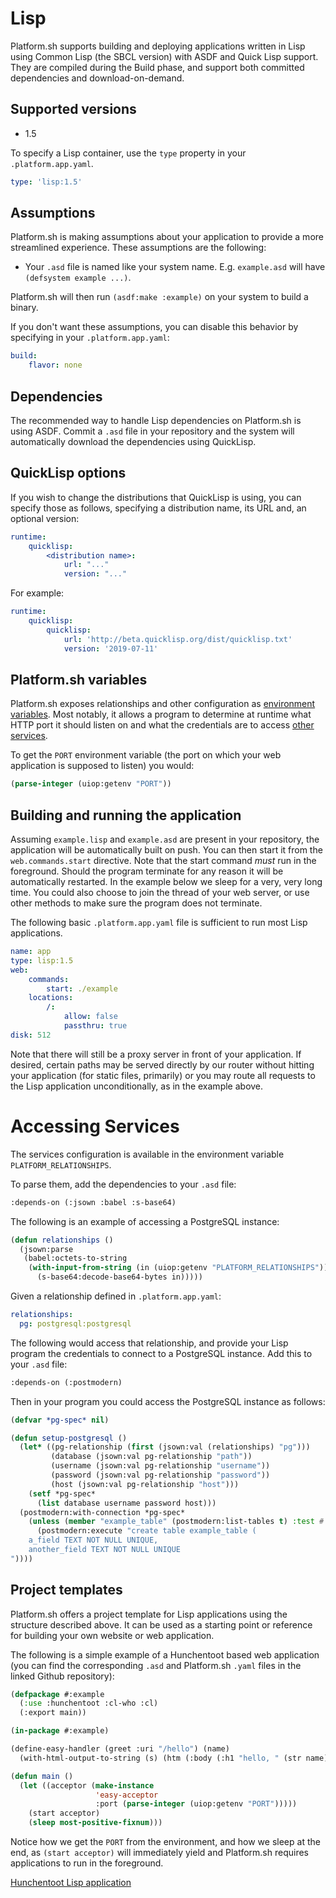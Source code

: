 # Lisp

Platform.sh supports building and deploying applications written in Lisp using Common Lisp (the SBCL version) with ASDF and Quick Lisp support.  They are compiled during the Build phase, and support both committed dependencies and download-on-demand.

## Supported versions

* 1.5

To specify a Lisp container, use the `type` property in your `.platform.app.yaml`.

```yaml
type: 'lisp:1.5'
```

## Assumptions

Platform.sh is making assumptions about your application to provide a more streamlined experience. These assumptions are the following:

- Your `.asd` file is named like your system name. E.g. `example.asd` will have `(defsystem example ...)`.

Platform.sh will then run `(asdf:make :example)` on your system to build a binary.

If you don't want these assumptions, you can disable this behavior by specifying in your `.platform.app.yaml`:

```yaml
build:
    flavor: none
```

## Dependencies

The recommended way to handle Lisp dependencies on Platform.sh is using ASDF. Commit a `.asd` file in your repository and the system will automatically download the dependencies using QuickLisp.

## QuickLisp options

If you wish to change the distributions that QuickLisp is using, you can specify those as follows, specifying a distribution name, its URL and, an optional version:

```yaml
runtime:
    quicklisp:
        <distribution name>:
            url: "..."
            version: "..."
```

For example:

```yaml
runtime:
    quicklisp:
        quicklisp:
            url: 'http://beta.quicklisp.org/dist/quicklisp.txt'
            version: '2019-07-11'
```


## Platform.sh variables

Platform.sh exposes relationships and other configuration as [environment variables](/development/variables.md). Most notably, it allows a program to determine at runtime what HTTP port it should listen on and what the credentials are to access [other services](/configuration/services.md).

To get the `PORT` environment variable (the port on which your web application is supposed to listen) you would:

```lisp
(parse-integer (uiop:getenv "PORT"))
```


## Building and running the application

Assuming `example.lisp` and `example.asd` are present in your repository, the application will be automatically built on push.  You can then start it from the `web.commands.start` directive.  Note that the start command _must_ run in the foreground. Should the program terminate for any reason it will be automatically restarted. In the example below we sleep for a very, very long time. You could also choose to join the thread of your web server, or use other methods to make sure the program does not terminate.

The following basic `.platform.app.yaml` file is sufficient to run most Lisp applications.

```yaml
name: app
type: lisp:1.5
web:
    commands:
        start: ./example
    locations:
        /:
            allow: false
            passthru: true
disk: 512
```

Note that there will still be a proxy server in front of your application.  If desired, certain paths may be served directly by our router without hitting your application (for static files, primarily) or you may route all requests to the Lisp application unconditionally, as in the example above.

# Accessing Services

The services configuration is available in the environment variable `PLATFORM_RELATIONSHIPS`. 

To parse them, add the dependencies to your `.asd` file:

```lisp
:depends-on (:jsown :babel :s-base64)
````

The following is an example of accessing a PostgreSQL instance:

```lisp
(defun relationships ()
  (jsown:parse
   (babel:octets-to-string
    (with-input-from-string (in (uiop:getenv "PLATFORM_RELATIONSHIPS"))
      (s-base64:decode-base64-bytes in)))))
```

Given a relationship defined in `.platform.app.yaml`:

```yaml
relationships:
  pg: postgresql:postgresql
```

The following would access that relationship, and provide your Lisp program the credentials to connect to a PostgreSQL instance. Add this to your `.asd` file:

```lisp
:depends-on (:postmodern)
````

Then in your program you could access the PostgreSQL instance as follows:

```lisp
(defvar *pg-spec* nil)

(defun setup-postgresql ()
  (let* ((pg-relationship (first (jsown:val (relationships) "pg")))
         (database (jsown:val pg-relationship "path"))
         (username (jsown:val pg-relationship "username"))
         (password (jsown:val pg-relationship "password"))
         (host (jsown:val pg-relationship "host")))
    (setf *pg-spec*
      (list database username password host)))
  (postmodern:with-connection *pg-spec*
    (unless (member "example_table" (postmodern:list-tables t) :test #'string=)
      (postmodern:execute "create table example_table (
    a_field TEXT NOT NULL UNIQUE,
    another_field TEXT NOT NULL UNIQUE
"))))
```

## Project templates

Platform.sh offers a project template for Lisp applications using the structure described above.  It can be used as a starting point or reference for building your own website or web application.

The following is a simple example of a Hunchentoot based web application (you can find the corresponding `.asd` and Platform.sh `.yaml` files in the linked Github repository):

```lisp
(defpackage #:example
  (:use :hunchentoot :cl-who :cl)
  (:export main))

(in-package #:example)

(define-easy-handler (greet :uri "/hello") (name)
  (with-html-output-to-string (s) (htm (:body (:h1 "hello, " (str name))))))

(defun main ()
  (let ((acceptor (make-instance
                   'easy-acceptor
                   :port (parse-integer (uiop:getenv "PORT")))))
    (start acceptor)
    (sleep most-positive-fixnum)))
```
Notice how we get the `PORT` from the environment, and how we sleep at the end, as `(start acceptor)` will immediately yield and Platform.sh requires applications to run in the foreground.

[Hunchentoot Lisp application](https://github.com/platformsh/template-lisp)
